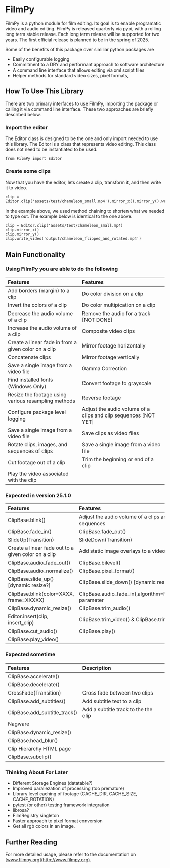 # FilmPy
FilmPy is a python module for film editing. 
Its goal is to enable programatic video and audio editing. FilmPy is released quarterly via pypi, with a rolling long term stable release. 
Each long term release will be supported for two years. The first official release is planned to be in the spring of 2025. 

Some of the benefits of this package over similiar python packages are
* Easily configurable logging
* Commitment to a DRY and performant approach to software architecture
* A command line interface that allows editing via xml script files
* Helper methods for standard video sizes, pixel formats, 

## How To Use This Library
There are two primary interfaces to use FilmPy, importing the package or calling it via command line interface. 
These two approaches are briefly described below. 

### Import the editor
The Editor class is designed to be the one and only import needed to use this library. 
The Editor is a class that represents video editing. 
This class does not need to be instantiated to be used.

`from FilmPy import Editor`

### Create some clips 
Now that you have the editor, lets create a clip, transform it, and then write it to video. 

```
clip = Editor.clip('assets/test/chameleon_small.mp4').mirror_x().mirror_y().write_video('output/chameleon_flipped_and_rotated.mp4')
```

In the example above, we used method chaining to shorten what we needed to type out. The example below is identical to the one above. 

```
clip = Editor.clip('assets/test/chameleon_small.mp4)
clip.mirror_x()
clip.mirror_y()
clip.write_video('output/chameleon_flipped_and_rotated.mp4')
```

## Main Functionality
### Using FilmPy you are able to do the following
| Features                                             | Features                                |
| :--------                                            | :---------------------                  |
| Add borders (margin) to a clip                       | Do color division on a clip             |
| Invert the colors of a clip                          | Do color multipication on a clip        |
| Decrease the audio volume of a clip                  | Remove the audio for a track [NOT DONE] |
| Increase the audio volume of a clip                  | Composite video clips                   |
| Create a linear fade in from a given color on a clip | Mirror footage horizontally             |
| Concatenate clips                                    | Mirror footage vertically               |
| Save a single image from a video file                | Gamma Correction                        |
| Find installed fonts (Windows Only)                  | Convert footage to grayscale            |
| Resize the footage using various resampling methods  | Reverse footage                         |
| Configure package level logging                      | Adjust the audio volume of a clips and clip sequences [NOT YET] |
| Save a single image from a video file                | Save clips as video files                                       |
| Rotate clips, images, and sequences of clips         | Save a single image from a video file                           |
| Cut footage out of a clip                            | Trim the beginning or end of a clip                             |
| Play the video associated with the clip              |  |

### Expected in version 25.1.0
| Features                                             | Features                                                 |
| :--------------------------------------------------- | :--------------------------------------------------------|
| ClipBase.blink()                                     | Adjust the audio volume of a clips and clip sequences    |
| ClipBase.fade_in()                                   | ClipBase.fade_out()                                      |
| SlideUp(Transition)                                  | SlideDown(Transition)                                    |
| Create a linear fade out to a given color on a clip  | Add static image overlays to a video clip                |
| ClipBase.audio_fade_out()                            | ClipBase.bilevel()                                       |
| ClipBase.audio_normalize()                           |  ClipBase.pixel_format()                                 |
| ClipBase.slide_up() [dynamic resize?]                | ClipBase.slide_down() [dynamic resize?]                  |
| ClipBase.blink(color=XXXX, frame=XXXXX)              | ClipBase.audio_fade_in(,algorithm=Fade.LINEAR) parameter |
| ClipBase.dynamic_resize()                            | ClipBase.trim_audio()                                    |
| Editor.insert(clip, insert_clip)                     | ClipBase.trim_video() & ClipBase.trim()                  |
| ClipBase.cut_audio()                                 | ClipBase.play()                                          |
| ClipBase.play_video()                                |                                                          |

### Expected sometime 
| Features                                             | Description                                              |
| :--------------------------------------------------- | :--------------------------------------------------------|
| ClipBase.accelerate()                                |                                                          |
| ClipBase.decelerate()                                |                                                          |
| CrossFade(Transition)                                | Cross fade between two clips                             |
| ClipBase.add_subtitles()                             | Add subtitle text to a clip                              |
| ClipBase.add_subtitle_track()                        | Add a subtitle track to the the clip                     |
| Nagware                                              ||
| ClipBase.dynamic_resize()                            ||
| ClipBase.head_blur() ||
| Clip Hierarchy HTML page ||
| ClipBase.subclip() ||


### Thinking About For Later
* Different Storage Engines (datatable?)
* Improved parallezation of processing (too premature)
* Library level caching of footage (CACHE_DIR, CACHE_SIZE, CACHE_ROTATION)
* pytest (or other) testing framework integration
* librosa?
* FilmRegistry singleton
* Faster approach to pixel format conversion
* Get all rgb colors in an image.
  
## Further Reading
 
For more detailed usage, please refer to the documentation on [www.filmpy.org](http://www.filmpy.org). 
